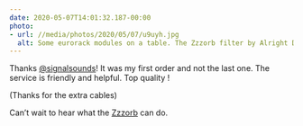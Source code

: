 ```yaml
---
date: 2020-05-07T14:01:32.187-00:00
photo:
- url: //media/photos/2020/05/07/u9uyh.jpg
  alt: Some eurorack modules on a table. The Zzzorb filter by Alright Devices, cables by ALM Busycircuits and some Verbos Electronics blank panels
---
```

Thanks [@signalsounds](https://twitter.com/signalsounds)!
It was my first order and not the last one. The service is friendly and helpful. Top quality !

(Thanks for the extra cables)

Can’t wait to hear what the [Zzzorb](https://www.alrightdevices.com/product/zzzorb) can do.

